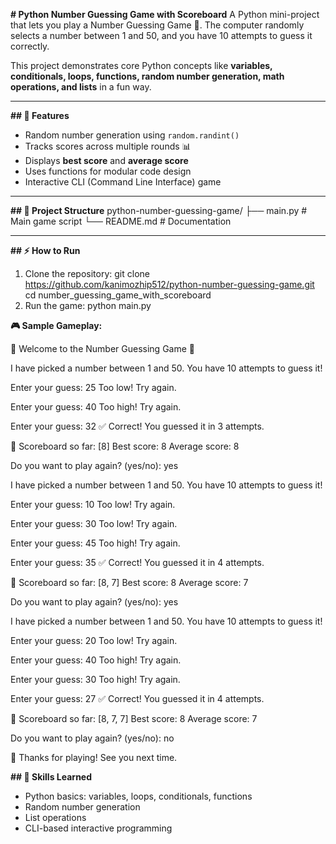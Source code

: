 ****# Python Number Guessing Game with Scoreboard****
A Python mini-project that lets you play a Number Guessing Game 🎲. The computer randomly selects a number between 1 and 50, and you have 10 attempts to guess it correctly.

This project demonstrates core Python concepts like **variables, conditionals, loops, functions, random number generation, math operations, and lists** in a fun way.

---

**## 🚀 Features**
- Random number generation using `random.randint()`  
- Tracks scores across multiple rounds 📊  
- Displays **best score** and **average score**  
- Uses functions for modular code design  
- Interactive CLI (Command Line Interface) game  

---

**## 📂 Project Structure**
python-number-guessing-game/
├── main.py        # Main game script
└── README.md      # Documentation

---

**## ⚡ How to Run**
1. Clone the repository:
   git clone https://github.com/kanimozhip512/python-number-guessing-game.git
   cd number_guessing_game_with_scoreboard
2. Run the game:
   python main.py

****🎮 Sample Gameplay:****

🎉 Welcome to the Number Guessing Game 🎉

I have picked a number between 1 and 50.
You have 10 attempts to guess it!

Enter your guess: 25
Too low! Try again.

Enter your guess: 40
Too high! Try again.

Enter your guess: 32
✅ Correct! You guessed it in 3 attempts.

🎯 Scoreboard so far: [8]
Best score: 8
Average score: 8

Do you want to play again? (yes/no): yes

I have picked a number between 1 and 50.
You have 10 attempts to guess it!

Enter your guess: 10
Too low! Try again.

Enter your guess: 30
Too low! Try again.

Enter your guess: 45
Too high! Try again.

Enter your guess: 35
✅ Correct! You guessed it in 4 attempts.

🎯 Scoreboard so far: [8, 7]
Best score: 8
Average score: 7

Do you want to play again? (yes/no): yes

I have picked a number between 1 and 50.
You have 10 attempts to guess it!

Enter your guess: 20
Too low! Try again.

Enter your guess: 40
Too high! Try again.

Enter your guess: 30
Too high! Try again.

Enter your guess: 27
✅ Correct! You guessed it in 4 attempts.

🎯 Scoreboard so far: [8, 7, 7]
Best score: 8
Average score: 7

Do you want to play again? (yes/no): no

👋 Thanks for playing! See you next time.

**## 🧠 Skills Learned**
- Python basics: variables, loops, conditionals, functions
- Random number generation
- List operations
- CLI-based interactive programming


